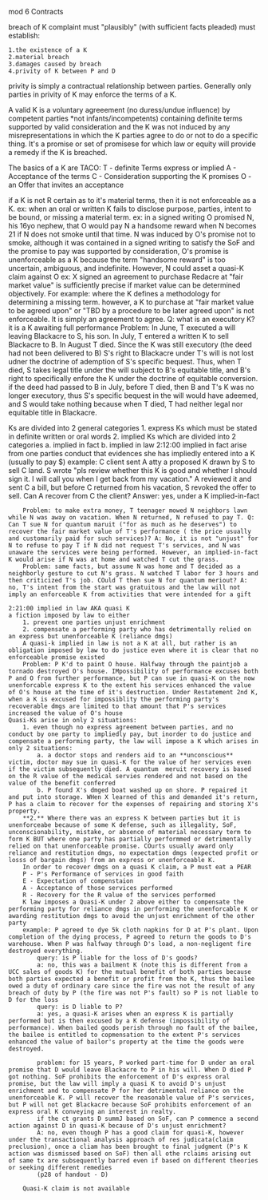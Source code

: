 mod 6 Contracts

breach of K complaint must "plausibly" (with sufficient facts pleaded) must establish:

	1.the existence of a K
	2.material breach
	3.damages caused by breach
	4.privity of K between P and D

privity is simply a contractual relationship between parties. Generally only parties in privity of K may enforce the terms of a K. 

A valid K is a voluntary agreeement (no duress/undue influence) by competent parties *not infants/incompetents) containing definite terms supported by valid consideration and the K was not induced by any misrepresentations in which the K parties agree to do or not to do a specific thing. It's a promise or set of promisese for which law or equity will provide a remedy if the K is breached.

The basics of a K are TACO:
    T - definite Terms express or implied
    A - Acceptance of the terms
    C - Consideration supporting the K promises
    O - an Offer that invites an acceptance

if a K is not R certain as to it's material terms, then it is not enforceable as a K. ex: when an oral or written K fails to disclose purpose, parties, intent to be bound, or missing a material term. 
ex: in a signed writing O promised N, his 16yo nephew, that O would pay N a handsome reward when N becomes 21 if N does not smoke until that time. N was induced by O's promise not to smoke, although it was contained in a signed writing to satisfy the SoF and the promise to pay was supported by consideration, O's promise is unenforceable as a K because the term "handsome reward" is too uncertain, ambiguous, and indefinite. However, N could asset a quasi-K claim against O
ex: X signed an agreement to purchase Redacre at "fair market value" is sufficiently precise if market value can be determined objectively. For example: where the K defines a methodology for determining a missing term. however, a K to purchase at "fair market value to be agreed upon" or "TBD by a procedure to be later agreed upon" is not enforceable. It is simply an agreement to agree. 
Q: what is an executory K? it is a K awaiting full performance
Problem: In June, T executed a will leaving Blackacre to S, his son. In July, T entered a written K to sell Blackacre to B. In August T died. Since the K was still executory (the deed had not been delivered to B) S's right to Blackacre under T's will is not lost udner the doctrine of ademption of S's specific bequest. Thus, when T died, S takes legal title under the will subject to B's equitable title, and B's right to specifically enfore the K under the doctrine of equitable conversion. 
if the deed had passed to B in July, before T died, then B and T's K was no longer executory, thus S's specific bequest in the will would have adeemed, and S would take nothing because when T died, T had neither legal nor equitable title in Blackacre. 

Ks are divided into 2 general categories
    1. express Ks which must be stated in definite written or oral words
    2. implied Ks which are divided into 2 categories
        a. implied in fact
        b. implied in law
    2:12:00 implied in fact
        arise from one parties conduct that evidences she has impliedly entered into a K (usually to pay $) example: C client sent A atty a proposed K drawn by S to sell C land. S wrote "pls review whether this K is good and whether I should sign it. I will call you when I get back from my vacation." A reviewed it and sent C a bill, but before C returned from his vacation, S revoked the offer to sell. Can A recover from C the client? Answer: yes, under a K implied-in-fact

        Problem: to make extra money, T teenager mowed N neighbors lawn while N was away on vacation. When N returned, N refused to pay T. Q: Can T sue N for quantum maruit ("for as much as he deserves") to recover the fair market value of T's performance ( the price usually and customarily paid for such services)? A: No, it is not "unjust" for N to refuse to pay T if N did not request T's services, and N was unaware the services were being performed. However, an implied-in-fact K would arise if N was at home and watched T cut the grass.  
        Problem: same facts, but assume N was home and T decided as a neighborly gesture to cut N's grass. N watched T labor for 3 hours and then criticized T's job. COuld T then sue N for quantum meriout? A: no, T's intent from the start was gratuitous and the law will not imply an enforceable K from activities that were intended for a gift 

    2:21:00 implied in law AKA quasi K
    a fiction imposed by law to either
        1. prevent one parties unjust enrichment
        2. compensate a performing party who has detrimentally relied on an express but unenforceable K (reliance dmgs)
        A quasi-k implied in law is not a K at all, but rather is an obligation imposed by law to do justice even where it is clear that no enforceable promise existed
        Problem: P K'd to paint O house. Halfway through the paintjob a tornado destroyed O's house. IMpossibility of performance excuses both P and O from further performance, but P can sue in quasi-K on the now unenforcable express K to the extent his services enhanced the value of O's house at the time of it's destruction. Under Restatement 2nd K, when a K is excused for impossiblity the performing party's recoverable dmgs are limited to that amount that P's services increased the value of O's house
    Quasi-Ks arise in only 2 situations:
        1. even though no express agreement between parties, and no conduct by one party to impliedly pay, but inorder to do justice and compensate a performing party, the law will impose a K which arises in only 2 situations:
            a. a doctor stops and renders aid to an **unconscious** victim, doctor may sue in quasi-K for the value of her services even if the victim subsequently died. A quantum  meruit recovery is based on the R value of the medical servies rendered and not based on the value of the benefit conferred
            b. P found X's dmged boat washed up on shore. P repaired it and put into storage. WHen X learned of this and demanded it's return, P has a claim to recover for the expenses of repairing and storing X's property.
        **2.** Where there was an express K between parties but it is unenforceabe because of some K defense, such as illegality, SoF, unconscionability, mistake, or absence of material necessary term to form K BUT where one party has partially performmed or detrimentally relied on that unenforceable promise. COurts usually award only reliance and restitution dmgs, no expectation dmgs (expected profit or losss of bargain dmgs) from an express or unenforceable K.
        In order to recover dmgs on a quasi K claim, a P must eat a PEAR
        P - P's Performance of services in good faith
        E - Expectation of compenstaion
        A - Acceptance of those services performed
        R - Recovery for the R value of the services performed
        K law imposes a Quasi-K under 2 above either to compensate the performing party for reliance dmgs in performing the unenforcable K or awarding restitution dmgs to avoid the unjust enrichment of the other party
        example: P agreed to dye 5k cloth napkins for D at P's plant. Upon completion of the dying process, P agreed to return the goods to D's warehouse. When P was halfway through D's load, a non-negligent fire destroyed everything.
            query: is P liable for the loss of D's goods?
            a: no, this was a bailment K (note this is different from a UCC sales of goods K) for the mutual benefit of both parties because both parties expected a benefit or profit from the K, thus the bailee owed a duty of ordinary care since the fire was not the result of any breach of duty by P (the fire was not P's fault) so P is not liable to D for the loss
            query: is D liable to P?
            a: yes, a quasi-K arises when an express K is partially performed but is then excused by a K defense (impossibility of performance). When bailed goods perish through no fault of the bailee, the bailee is entitled to copmensation to the extent P's services enhanced the value of bailor's property at the time the goods were destroyed.

            problem: for 15 years, P worked part-time for D under an oral promise that D would leave Blackacre to P in his will. When D died P got nothing. SoF prohibits the enforcement of D's express oral promise, but the law will imply a quasi K to avoid D's unjust enrichment and to compensate P for her detrimental reliance on the unenforceable K. P will recover the reasonable value of P's services, but P will not get Blackacre because SoF prohibits enforcement of an express oral K conveying an interest in realty.
            if the ct grants D summJ based on SoF, can P commence a second action against D in quasi-K because of D's unjust enrichment?
            A: no, even though P has a good claim for quasi-K, however under the transactional analysis approach of res judicata(claim preclusion), once a cliam has been brought to final judgment (P's K action was dismissed based on SoF) then all othe rclaims arising out of same tx are subsequently barred even if based on different theories or seeking different remedies
            (p28 of handout - D)

        Quasi-K claim is not available

  